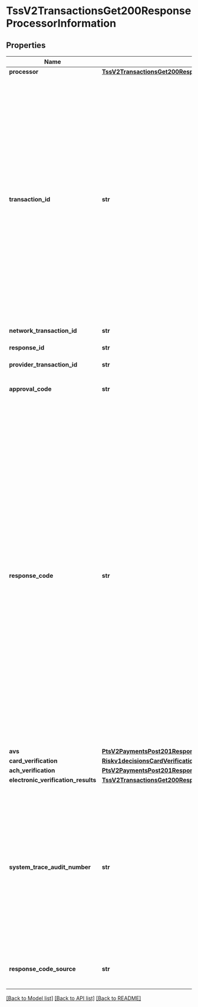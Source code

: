 # TssV2TransactionsGet200ResponseProcessorInformation

## Properties
Name | Type | Description | Notes
------------ | ------------- | ------------- | -------------
**processor** | [**TssV2TransactionsGet200ResponseProcessorInformationProcessor**](TssV2TransactionsGet200ResponseProcessorInformationProcessor.md) |  | [optional] 
**transaction_id** | **str** | Network transaction identifier (TID). You can use this value to identify a specific transaction when you are discussing the transaction with your processor. Not all processors provide this value.  #### Cielo For Cielo, this value is the non-sequential unit (NSU) and is supported for all transactions. The value is generated by Cielo or the issuing bank.  #### Comercio Latino For Comercio Latino, this value is the proof of sale or non-sequential unit (NSU) number generated by the acquirers Cielo and Rede, or the issuing bank.  #### CyberSource through VisaNet and GPN For details about this value for CyberSource through VisaNet and GPN, see \&quot;Network Transaction Identifiers\&quot; in [Credit Card Services Using the SCMP API.](https://apps.cybersource.com/library/documentation/dev_guides/CC_Svcs_SCMP_API/html/wwhelp/wwhimpl/js/html/wwhelp.htm)  | [optional] 
**network_transaction_id** | **str** | The description for this field is not available. | [optional] 
**response_id** | **str** | Response ID sent from the processor.  | [optional] 
**provider_transaction_id** | **str** | The description for this field is not available. | [optional] 
**approval_code** | **str** | Authorization code. Returned only when the processor returns this value.  | [optional] 
**response_code** | **str** | For most processors, this is the error message sent directly from the bank. Returned only when the processor returns this value.  **Important** Do not use this field to evaluate the result of the authorization.  #### AIBMS If this value is &#x60;08&#x60;, you can accept the transaction if the customer provides you with identification.  #### Atos This value is the response code sent from Atos and it might also include the response code from the bank. Format: &#x60;aa,bb&#x60; with the two values separated by a comma and where: - &#x60;aa&#x60; is the two-digit error message from Atos. - &#x60;bb&#x60; is the optional two-digit error message from the bank.  #### Comercio Latino This value is the status code and the error or response code received from the processor separated by a colon. Format: [status code]:E[error code] or [status code]:R[response code] Example &#x60;2:R06&#x60;  #### JCN Gateway Processor-defined detail error code. The associated response category code is in the &#x60;responseCategoryCode&#x60; field.  | [optional] 
**avs** | [**PtsV2PaymentsPost201ResponseProcessorInformationAvs**](PtsV2PaymentsPost201ResponseProcessorInformationAvs.md) |  | [optional] 
**card_verification** | [**Riskv1decisionsCardVerification**](Riskv1decisionsCardVerification.md) |  | [optional] 
**ach_verification** | [**PtsV2PaymentsPost201ResponseProcessorInformationAchVerification**](PtsV2PaymentsPost201ResponseProcessorInformationAchVerification.md) |  | [optional] 
**electronic_verification_results** | [**TssV2TransactionsGet200ResponseProcessorInformationElectronicVerificationResults**](TssV2TransactionsGet200ResponseProcessorInformationElectronicVerificationResults.md) |  | [optional] 
**system_trace_audit_number** | **str** | This field is returned only for **American Express Direct** and **CyberSource through VisaNet**.  #### American Express Direct  System trace audit number (STAN). This value identifies the transaction and is useful when investigating a chargeback dispute.  #### CyberSource through VisaNet  System trace number that must be printed on the customer’s receipt.  For details, see &#x60;receipt_number&#x60; field description in [Credit Card Services Using the SCMP API.](https://apps.cybersource.com/library/documentation/dev_guides/CC_Svcs_SCMP_API/html/wwhelp/wwhimpl/js/html/wwhelp.htm)  | [optional] 
**response_code_source** | **str** | Used by Visa only and contains the response source/reason code that identifies the source of the response decision.  | [optional] 

[[Back to Model list]](../README.md#documentation-for-models) [[Back to API list]](../README.md#documentation-for-api-endpoints) [[Back to README]](../README.md)


